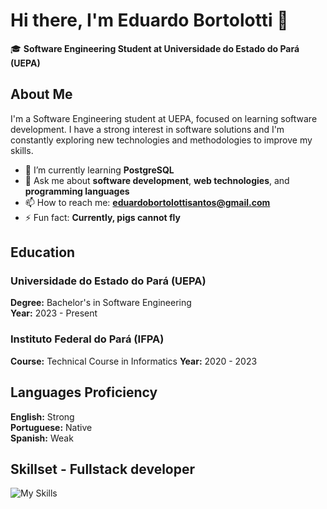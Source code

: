 # Hi there, I'm Eduardo Bortolotti 👋

🎓 **Software Engineering Student at Universidade do Estado do Pará (UEPA)**


## About Me

I'm a Software Engineering student at UEPA, focused on learning software development. I have a strong interest in software solutions and I'm constantly exploring new technologies and methodologies to improve my skills.

- 🌱 I’m currently learning **PostgreSQL**
- 💬 Ask me about **software development**, **web technologies**, and **programming languages**
- 📫 How to reach me: **eduardobortolottisantos@gmail.com**
- ⚡ Fun fact: **Currently, pigs cannot fly**


## Education

### Universidade do Estado do Pará (UEPA)
**Degree:** Bachelor's in Software Engineering  
**Year:** 2023 - Present

### Instituto Federal do Pará (IFPA)
**Course:** Technical Course in Informatics
**Year:** 2020 - 2023

## Languages Proficiency

**English:** Strong  
**Portuguese:** Native  
**Spanish:** Weak  

## Skillset - Fullstack developer

![My Skills](https://skillicons.dev/icons?i=js,html,css,bootstrap,nodejs,express,python,postgres,mysql,postman,bash,windows)

